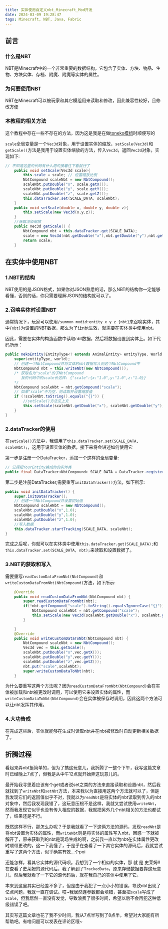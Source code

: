 ---title: 实体使用自定义nbt_Minecraft_Mod开发date: 2024-03-09 19:28:47tags: Minecraft, NBT, Java, Fabric---## 前言### 什么是NBTNBT是Minecraft中的一个非常重要的数据结构，它包含了实体、方块、物品、生物、方块实体、存档、附魔、附魔等实体的属性。### 为何要使用NBTNBT在Minecraft可以被玩家和其它模组用来读取和修改，因此兼容性较好，且修改方便### 本教程的相关方法这个教程中存在一些不存在的方法，因为这是我是在做[toneko模组](https://github.com/csneko/toneko)时顺便写的`scale`全局变量是一个`Vec3d`对象，用于设置实体的缩放，`setScale(Vec3d)`和`getScale()`方法是我用于设置实体缩放的方法，传入`Vec3d`，返回`Vec3d`对象，实现如下:```java// 不知道这里的代码有什么用的接着往下看就行了    public void setScale(Vec3d scale){        this.scale = scale; // 设置缩放比例        NbtCompound scaleNbt = new NbtCompound();        scaleNbt.putDouble("x", scale.getX());        scaleNbt.putDouble("y", scale.getY());        scaleNbt.putDouble("z", scale.getZ());        this.dataTracker.set(SCALE_DATA, scaleNbt);    }    public void setScale(double x, double y, double z){        this.setScale(new Vec3d(x,y,z));    }    //获取渲染缩放    public Vec3d getScale() {        NbtCompound nbt = this.dataTracker.get(SCALE_DATA);        scale = new Vec3d(nbt.getDouble("x"),nbt.getDouble("y"),nbt.getDouble("z"));        return scale;    }```## 在实体中使用NBT### 1.NBT的结构NBT使用的是JSON格式，如果你对JSON熟悉的话，那么NBT的结构你一定能够看懂，否则的话，你只需要理解JSON的结构就可以了。### 2.召唤实体时设置NBT通常情况下，玩家可以使用`/summon modid:entity x y z {nbt}`来召唤实体，其中`{nbt}`为设置的NBT数据，那么为了让nbt生效，就需要在实体类中使用nbt。因此，需要在实体的构造函数中读取nbt数据，然后将数据设置到实体上。如下代码所示：```javapublic nekoEntity(EntityType<? extends AnimalEntity> entityType, World world) {    super(entityType, world);    // 创建一个NbtCompound并将实体的nbt数据写入到这个NbtCompound中    NbtCompound nbt = this.writeNbt(new NbtCompound());    /* 获取名为"scale"的子NbtCompound       我的代码中的scale长这样: {"scale":{x:"1.0",y:"1.0",z:"1.0}}         */    NbtCompound scaleNbt = nbt.getCompound("scale");    // 如果"scale"不为空，则读取并设置缩放值    if (!scaleNbt.toString().equals("{}")) {        //setScale()方法见上文        this.setScale(scaleNbt.getDouble("x"), scaleNbt.getDouble("y"), scaleNbt.getDouble("z"));    }}```### 2.dataTracker的使用在`setScale()`方法中，我调用了`this.dataTracker.set(SCALE_DATA, scaleNbt);`，这用于设置实体的数据，接下来将会讲述如何使用它第一步是注册一个DataTracker，添加一个这样的全局变量:```java// 记得把YourEntity换成你的实体类public final DataTracker<NbtCompound> SCALE_DATA = DataTracker.registerData(YourEntity.class, TrackedDataHandlerRegistry.NBT_COMPOUND);```第二步是注册DataTracker,需要重写`initDataTracker()`方法，如下所示:```javapublic void initDataTracker() {    super.initDataTracker();    // 创建一个NbtCompound并设置初始值    NbtCompound scaleNbt = new NbtCompound();    scaleNbt.putDouble("x",1.0);    scaleNbt.putDouble("y",1.0);    scaleNbt.putDouble("z",1.0);    //写入数据    this.dataTracker.startTracking(SCALE_DATA, scaleNbt);}```完成之后呢，你就可以在实体类中使用`this.dataTracker.get(SCALE_DATA);`和`this.dataTracker.set(SCALE_DATA, nbt);`来读取和设置数据了。### 3.NBT的获取和写入需要重写`readCustomDataFromNbt(NbtCompound)`和`writeCustomDataFromNbt(NbtCompound)`方法，如下所示:```java    @Override    public void readCustomDataFromNbt(NbtCompound nbt) {        super.readCustomDataFromNbt(nbt);        if(!nbt.getCompound("scale").toString().equalsIgnoreCase("{}")) {            NbtCompound scaleNbt = nbt.getCompound("scale");            this.setScale(new Vec3d(scaleNbt.getDouble("x"), scaleNbt.getDouble("y"), scaleNbt.getDouble("z")));        }    }    @Override    public void writeCustomDataToNbt(NbtCompound nbt) {        NbtCompound scaleNbt = new NbtCompound();        Vec3d vec = this.getScale();        scaleNbt.putDouble("x",vec.getX());        scaleNbt.putDouble("y",vec.getY());        scaleNbt.putDouble("z",vec.getZ());        nbt.put("scale",scaleNbt);        super.writeCustomDataToNbt(nbt);    }```为什么要重写这两个方法呢？因为`readCustomDataFromNbt(NbtCompound)`会在实体被加载和nbt被更改时调用，可以使用它来设置实体的属性，而`writeCustomDataToNbt(NbtCompound)`会在实体被保存时调用，因此这两个方法可以让nbt发挥其作用。### 4.大功告成在完成这些后，实体就能够在生成时读取nbt并在nbt被修改时自动更新相关数据了。## 折腾过程看起来弄nbt挺简单的，但为了搞这玩意儿，我折腾了一整个下午，我写这篇文章时已经晚上7点了，但我是从中午12点就开始弄这玩意儿的。最开始我寻思着应该有个get或者说set之类的方法来直接读取和设置nbt，然后我就找到了`writeNbt`和`setNbt`方法，本来我以为直接用这两个方法就可以了，但是我发现它们的返回值似乎不对，我就以为`readNbt`是将实体的nbt读取到传入的nbt对象中，然后我发现我错了，这玩意压根不是这样，我就又尝试使用`writeNbt`，然而我发现它似乎也没有传入相应的数据，我就把另外几个nbt相关的方法也都试了，结果还是不行。既然这样不行，那怎么办呢？于是我就看了一下这俩方法的源码，发现`readNbt`是将nbt设置为实体的属性，而`writeNbt`则是将实体的属性写入nbt，困惑一下就被解开了，原来获取到的nbt是现场生成的啊，之前我一直以为nbt在实体属性更改时顺带更改的，这一下我懂了，于是乎在查看了一下其它实体的源码后，我就尝试重写了这两个方法，似乎确实有效...个poi还能怎样，看其它实体的源代码呗。我想到了一个相似的实体，那 就 是 史莱姆!!在查看了史莱姆的源代码后，我了解到了`TrackedData`，原来存储数据要靠这玩意儿，然后我就看了一下它的源代码后，就在我自己的实体中使用了它。本来到这里其实已经差不多了，但是由于我犯了一点小小的错误，导致nbt出现了亿点问题，我就一直在调试。哎~我居然连参数都会填错，甚至把`scale`写成了`Scale`，但我居然一直没有发觉，导致浪费了很多时间，希望以后不会再犯这种低级错误了吧。其实写这篇文章也花了我不少时间，我从7点半写到了8点半，希望对大家能有所帮助吧。有啥问题可以发表在评论区哦~